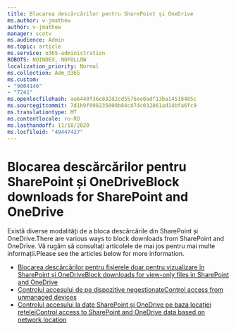 ```yaml
---
title: Blocarea descărcărilor pentru SharePoint și OneDrive
ms.author: v-jmathew
author: v-jmathew
manager: scotv
ms.audience: Admin
ms.topic: article
ms.service: o365-administration
ROBOTS: NOINDEX, NOFOLLOW
localization_priority: Normal
ms.collection: Adm_O365
ms.custom:
- "9004146"
- "7241"
ms.openlocfilehash: aa6440f36c832d2cd5576ee0adf13ba14518485c
ms.sourcegitcommit: 7d1b9f098235000b84cd74c032861ad14bfa6fc9
ms.translationtype: MT
ms.contentlocale: ro-RO
ms.lasthandoff: 11/18/2020
ms.locfileid: "49447427"
---
```

# <a name="block-downloads-for-sharepoint-and-onedrive"></a><span data-ttu-id="c6715-102">Blocarea descărcărilor pentru SharePoint și OneDrive</span><span class="sxs-lookup"><span data-stu-id="c6715-102">Block downloads for SharePoint and OneDrive</span></span>

<span data-ttu-id="c6715-103">Există diverse modalități de a bloca descărcările din SharePoint și OneDrive.</span><span class="sxs-lookup"><span data-stu-id="c6715-103">There are various ways to block downloads from SharePoint and OneDrive.</span></span> <span data-ttu-id="c6715-104">Vă rugăm să consultați articolele de mai jos pentru mai multe informații.</span><span class="sxs-lookup"><span data-stu-id="c6715-104">Please see the articles below for more information.</span></span>

- [<span data-ttu-id="c6715-105">Blocarea descărcărilor pentru fișierele doar pentru vizualizare în SharePoint și OneDrive</span><span class="sxs-lookup"><span data-stu-id="c6715-105">Block downloads for view-only files in SharePoint and OneDrive</span></span>](https://support.microsoft.com/office/block-downloads-for-view-only-files-in-sharepoint-and-onedrive-6051184b-62ac-4149-b874-13dcd40ef91e)
- [<span data-ttu-id="c6715-106">Controlul accesului de pe dispozitive negestionate</span><span class="sxs-lookup"><span data-stu-id="c6715-106">Control access from unmanaged devices</span></span>](https://docs.microsoft.com/sharepoint/control-access-from-unmanaged-devices)
- [<span data-ttu-id="c6715-107">Controlul accesului la date SharePoint și OneDrive pe baza locației rețelei</span><span class="sxs-lookup"><span data-stu-id="c6715-107">Control access to SharePoint and OneDrive data based on network location</span></span>](https://docs.microsoft.com/sharepoint/control-access-based-on-network-location)
